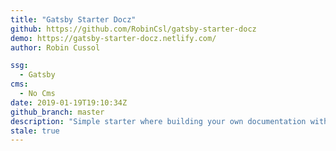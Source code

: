 ```yaml
---
title: "Gatsby Starter Docz"
github: https://github.com/RobinCsl/gatsby-starter-docz
demo: https://gatsby-starter-docz.netlify.com/
author: Robin Cussol

ssg:
  - Gatsby
cms:
  - No Cms
date: 2019-01-19T19:10:34Z
github_branch: master
description: "Simple starter where building your own documentation with Docz is possible"
stale: true
---
```

